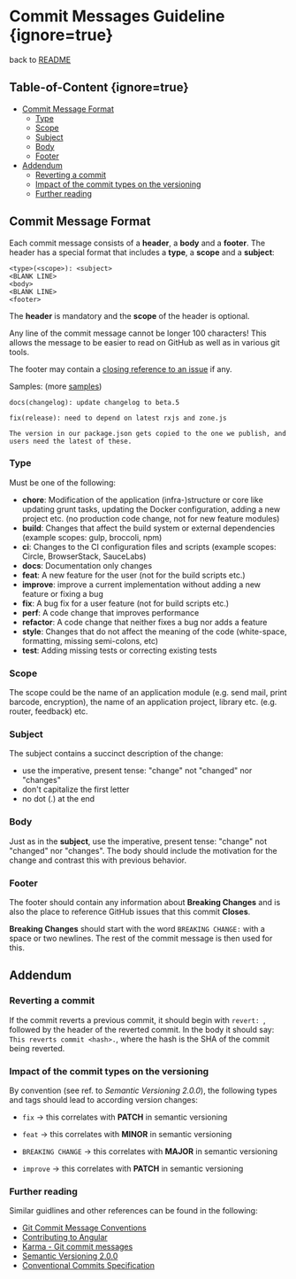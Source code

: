 # Commit Messages Guideline {ignore=true}

back to [README][readme]

## Table-of-Content {ignore=true}


<!-- @import "[TOC]" {cmd="toc" depthFrom=1 depthTo=6 orderedList=false} -->

<!-- code_chunk_output -->

- [Commit Message Format](#commit-message-format)
  - [Type](#type)
  - [Scope](#scope)
  - [Subject](#subject)
  - [Body](#body)
  - [Footer](#footer)
- [Addendum](#addendum)
  - [Reverting a commit](#reverting-a-commit)
  - [Impact of the commit types on the versioning](#impact-of-the-commit-types-on-the-versioning)
  - [Further reading](#further-reading)

<!-- /code_chunk_output -->


## Commit Message Format
Each commit message consists of a **header**, a **body** and a **footer**.  The header has a special
format that includes a **type**, a **scope** and a **subject**:

```console
<type>(<scope>): <subject>
<BLANK LINE>
<body>
<BLANK LINE>
<footer>
```

The **header** is mandatory and the **scope** of the header is optional.

Any line of the commit message cannot be longer 100 characters! This allows the message to be easier
to read on GitHub as well as in various git tools.

The footer may contain a [closing reference to an issue](https://help.github.com/articles/closing-issues-via-commit-messages/) if any.

Samples: (more [samples](https://github.com/angular/angular/commits/master))

```console
docs(changelog): update changelog to beta.5
```
```console
fix(release): need to depend on latest rxjs and zone.js

The version in our package.json gets copied to the one we publish, and users need the latest of these.
```

### Type
Must be one of the following:

* **chore**: Modification of the application (infra-)structure or core like updating grunt tasks, updating the Docker configuration, adding a new project etc. (no production code change, not for new feature modules)
* **build**: Changes that affect the build system or external dependencies (example scopes: gulp, broccoli, npm)
* **ci**: Changes to the CI configuration files and scripts (example scopes: Circle, BrowserStack, SauceLabs)
* **docs**: Documentation only changes
* **feat**: A new feature for the user (not for the build scripts etc.)
* **improve**: improve a current implementation without adding a new feature or fixing a bug
* **fix**: A bug fix for a user feature (not for build scripts etc.)
* **perf**: A code change that improves performance
* **refactor**: A code change that neither fixes a bug nor adds a feature
* **style**: Changes that do not affect the meaning of the code (white-space, formatting, missing semi-colons, etc)
* **test**: Adding missing tests or correcting existing tests

### Scope

The scope could be the name of an application module (e.g. send mail, print barcode, encryption), the name of an application project, library etc. (e.g. router, feedback) etc.

### Subject
The subject contains a succinct description of the change:

* use the imperative, present tense: "change" not "changed" nor "changes"
* don't capitalize the first letter
* no dot (.) at the end

### Body
Just as in the **subject**, use the imperative, present tense: "change" not "changed" nor "changes".
The body should include the motivation for the change and contrast this with previous behavior.

### Footer

The footer should contain any information about **Breaking Changes** and is also the place to
reference GitHub issues that this commit **Closes**.

**Breaking Changes** should start with the word `BREAKING CHANGE:` with a space or two newlines. The rest of the commit message is then used for this.

## Addendum

### Reverting a commit
If the commit reverts a previous commit, it should begin with `revert: `, followed by the header of the reverted commit. In the body it should say: `This reverts commit <hash>.`, where the hash is the SHA of the commit being reverted.

### Impact of the commit types on the versioning

By convention (see ref. to *Semantic Versioning 2.0.0*), the following types and tags should lead to according version changes:

- `fix` -> this correlates with **PATCH** in semantic versioning

- `feat` -> this correlates with **MINOR** in semantic versioning

- `BREAKING CHANGE` -> this correlates with **MAJOR** in semantic versioning

- `improve` -> this correlates with **PATCH** in semantic versioning

### Further reading

Similar guidlines and other references can be found in the following:

- [Git Commit Message Conventions][commit-message-format]
- [Contributing to Angular][angular-contributing-commit]
- [Karma - Git commit messages][karma-git-commit]
- [Semantic Versioning 2.0.0][semantic-versioning]
- [Conventional Commits Specification][conventional-commits]

[commit-message-format]: https://docs.google.com/document/d/1QrDFcIiPjSLDn3EL15IJygNPiHORgU1_OOAqWjiDU5Y/edit#
[angular-contributing-commit]: https://github.com/angular/angular/blob/master/CONTRIBUTING.md#commit
[karma-git-commit]: http://karma-runner.github.io/3.0/dev/git-commit-msg.html
[semantic-versioning]: https://semver.org/spec/v2.0.0.html
[conventional-commits]: https://www.conventionalcommits.org
[readme]: ../README.md
